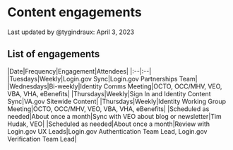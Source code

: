 # Content engagements
Last updated by @tygindraux: April 3, 2023

## List of engagements
|Date|Frequency|Engagement|Attendees|
|:--|:--|
|Tuesdays|Weekly|Login.gov Sync|Login.gov Partnerships Team|
|Wednesdays|Bi-weekly|Identity Comms Meeting|OCTO, OCC/MHV, VEO, VBA, VHA, eBenefits|
|Thursdays|Weekly|Sign In and Identity Content Sync|VA.gov Sitewide Content|
|Thursdays|Weekly|Identity Working Group Meeting|OCTO, OCC/MHV, VEO, VBA, VHA, eBenefits|
|Scheduled as needed|About once a month|Sync with VEO about blog or newsletter|Tim Hudak, VEO|
|Scheduled as needed|About once a month|Review with Login.gov UX Leads|Login.gov Authentication Team Lead, Login.gov Verification Team Lead|
